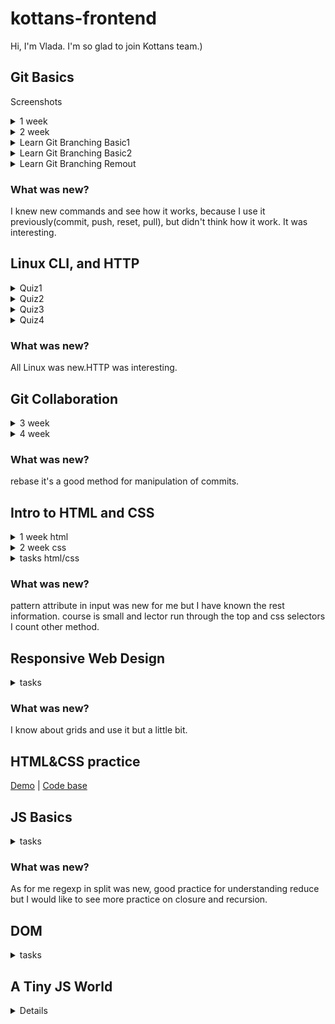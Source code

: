 # kottans-frontend
Hi, I'm Vlada. I'm so glad to join Kottans team.)

## Git Basics
Screenshots
<details>
<summary> 1 week</summary>

![1 week](screenshots/1week.png)

</details>
<details>
<summary> 2 week</summary>

![1 week](screenshots/1week.png)

</details>
<details>
<summary> Learn Git Branching Basic1</summary>

![1 week](screenshots/1week.png)

</details>
<details>
<summary> Learn Git Branching Basic2</summary>

![1 week](screenshots/1week.png)

</details>
<details>
<summary> Learn Git Branching Remout</summary>

![1 week](screenshots/1week.png)

</details>



### What was new?
I knew new commands and see how it works, because I use it previously(commit, push, reset, pull), but didn't think how it work. It was interesting.


## Linux CLI, and HTTP
<details>
<summary>Quiz1</summary>

![quiz1](task_linux_cli/Quiz1.png)

</details>
<details>
<summary>Quiz2</summary>

![quiz2](task_linux_cli/Quiz2.png)

</details>
<details>
<summary>Quiz3</summary>

![quiz3](task_linux_cli/Quiz3.png)

</details>
<details>
<summary>Quiz4</summary>

![quiz4](task_linux_cli/Quiz4.png)

</details>

### What was new?
All Linux was new.HTTP was interesting.


## Git Collaboration
<details>
<summary>3 week</summary>

![quiz3](task_git_collaboration/3week.png)

</details>
<details>
<summary>4 week</summary>

![quiz4](task_git_collaboration/4week.png)

</details>

### What was new?
rebase it's a good method for manipulation of commits.

## Intro to HTML and CSS

<details>
<summary>1 week html</summary>

![quiz3](task_html_css_intro/1weekHTML.png)

</details>
<details>
<summary>2 week css</summary>

![quiz3](task_html_css_intro/2weekCSS.png)

</details>
<details>
<summary>tasks html/css</summary>

![quiz3](task_html_css_intro/html.png)
![quiz3](task_html_css_intro/css.png)

</details>

### What was new?
pattern attribute in input was new for me but I have known the rest information. course is small and lector run through the top and css selectors I count other method.

## Responsive Web Design

<details>
<summary>tasks</summary>

![quiz3](task_responsive_web_design/flex.png)
![quiz3](task_responsive_web_design/grid.png)


</details>

### What was new?
I know about grids and use it but a little bit.

## HTML&CSS practice

[Demo](https://vlada-khom.github.io/popup/) |
[Code base](https://github.com/Vlada-khom/popup)

## JS Basics

<details>
<summary>tasks</summary>

![quiz3](task_js_basics/jsBasic.png)
![quiz3](task_js_basics/ES6.png)
![quiz3](task_js_basics/functionalProgramming.png)
![quiz3](task_js_basics/basicDataStructures.png)
![quiz3](task_js_basics/basicAlgorithms.png)
![quiz3](task_js_basics/Algorithm-11.png)
![quiz3](task_js_basics/week4js.png)

</details>

### What was new?
As for me regexp in split was new, good practice for understanding reduce but I would like to see more practice on closure and recursion.


## DOM
<details>
<summary>tasks</summary>

![quiz3](task_js_dom/dom.png)
![quiz3](task_js_dom/tasks10.png)


</details>

## A Tiny JS World

<details>

![Demo](https://github.com/Vlada-khom/a-tiny-JS-world)

</details>

